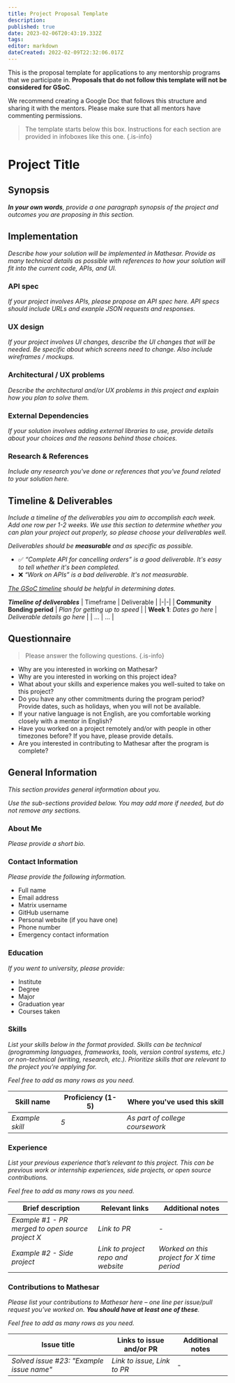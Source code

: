 ```yaml
---
title: Project Proposal Template
description: 
published: true
date: 2023-02-06T20:43:19.332Z
tags: 
editor: markdown
dateCreated: 2022-02-09T22:32:06.017Z
---
```


This is the proposal template for applications to any mentorship programs that we participate in. **Proposals that do not follow this template will not be considered for GSoC**.

We recommend creating a Google Doc that follows this structure and sharing it with the mentors. Please make sure that all mentors have commenting permissions.

> The template starts below this box. Instructions for each section are provided in infoboxes like this one.
{.is-info}

# Project Title

## Synopsis
***In your own words**, provide a one paragraph synopsis of the project and outcomes you are proposing in this section.*

## Implementation
*Describe how your solution will be implemented in Mathesar. Provide as many technical details as possible with references to how your solution will fit into the current code, APIs, and UI.*

### API spec
*If your project involves APIs, please propose an API spec here. API specs should include URLs and exanple JSON requests and responses.*

### UX design
*If your project involves UI changes, describe the UI changes that will be needed. Be specific about which screens need to change. Also include wireframes / mockups.*

### Architectural / UX problems
*Describe the architectural and/or UX problems in this project and explain how you plan to solve them.*

### External Dependencies
*If your solution involves adding external libraries to use, provide details about your choices and the reasons behind those choices.*

### Research & References
*Include any research you've done or references that you've found related to your solution here.*

## Timeline & Deliverables
*Include a timeline of the deliverables you aim to accomplish each week. Add one row per 1-2 weeks. We use this section to determine whether you can plan your project out properly, so please choose your deliverables well.*

*Deliverables should be **measurable** and as specific as possible.*
- :white_check_mark: *“Complete API for cancelling orders” is a good deliverable. It's easy to tell whether it's been completed.*
- :x: *“Work on APIs” is a bad deliverable. It's not measurable.*

*[The GSoC timeline](https://developers.google.com/open-source/gsoc/timeline) should be helpful in determining dates.*

***Timeline of deliverables***
| Timeframe | Deliverable |
|-|-|
| **Community Bonding period** | *Plan for getting up to speed* |
| **Week 1**: *Dates go here* | *Deliverable details go here* |
| ... | ... |

## Questionnaire
> Please answer the following questions.
{.is-info}

- Why are you interested in working on Mathesar?
- Why are you interested in working on this project idea?
- What about your skills and experience makes you well-suited to take on this project?
- Do you have any other commitments during the program period? Provide dates, such as holidays, when you will not be available.
- If your native language is not English, are you comfortable working closely with a mentor in English?
- Have you worked on a project remotely and/or with people in other timezones before? If you have, please provide details.
- Are you interested in contributing to Mathesar after the program is complete?

## General Information
*This section provides general information about you.*

*Use the sub-sections provided below. You may add more if needed, but do not remove any sections.*

### About Me
*Please provide a short bio.*

### Contact Information
*Please provide the following information.*

- Full name
- Email address
- Matrix username
- GitHub username
- Personal website (if you have one)
- Phone number
- Emergency contact information

### Education
*If you went to university, please provide:*

- Institute
- Degree
- Major
- Graduation year
- Courses taken

### Skills
*List your skills below in the format provided. Skills can be technical (programming languages, frameworks, tools, version control systems, etc.) or non-technical (writing, research, etc.). Prioritize skills that are relevant to the project you’re applying for.*

*Feel free to add as many rows as you need.*

| Skill name | Proficiency (1-5) | Where you've used this skill |
|-|-|-|
| *Example skill* | *5* | *As part of college coursework* |

### Experience
*List your previous experience that’s relevant to this project. This can be previous work or internship experiences, side projects, or open source contributions.*

*Feel free to add as many rows as you need.*

| Brief description | Relevant links | Additional notes |
|-|-|-|
| *Example #1 - PR merged to open source project X* | *Link to PR* | - |
| *Example #2 - Side project* | *Link to project repo and website* | *Worked on this project for X time period* |

### Contributions to Mathesar
*Please list your contributions to Mathesar here – one line per issue/pull request you’ve worked on. **You should have at least one of these**.*

*Feel free to add as many rows as you need.*

| Issue title | Links to issue and/or PR | Additional notes |
|-|-|-|
| *Solved issue #23: "Example issue name"* | *Link to issue, Link to PR* | - |